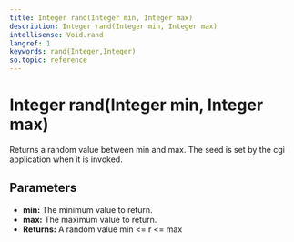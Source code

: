```yaml
---
title: Integer rand(Integer min, Integer max)
description: Integer rand(Integer min, Integer max)
intellisense: Void.rand
langref: 1
keywords: rand(Integer,Integer)
so.topic: reference
---
```


# Integer rand(Integer min, Integer max)

Returns a random value between min and max. The seed is set by the cgi application when it is invoked.

## Parameters

* **min:** The minimum value to return.
* **max:** The maximum value to return.
* **Returns:** A random value min <= r <= max
